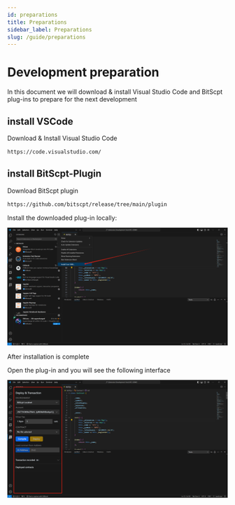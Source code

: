 ```yaml
---
id: preparations
title: Preparations
sidebar_label: Preparations
slug: /guide/preparations
--- 
```




# Development preparation

In this document we will download & install Visual Studio Code and BitScpt plug-ins to prepare for the next development

## install VSCode

Download & Install Visual Studio Code

```bash
https://code.visualstudio.com/
```
## install BitScpt-Plugin

Download BitScpt plugin

```bash
https://github.com/bitscpt/release/tree/main/plugin
```

Install the downloaded plug-in locally:

![](./img/1705108941681.jpg)

After installation is complete

Open the plug-in and you will see the following interface

![](./img/1705109278126.jpg)
